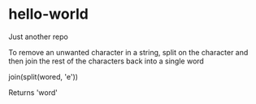 # hello-world
Just another repo

To remove an unwanted character in a string, split on the character and then join the rest of the characters back into a single word

join(split(wored, 'e')) 

Returns 'word' 
